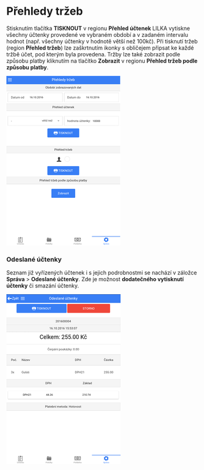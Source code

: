 # Přehledy tržeb

Stisknutím tlačítka **TISKNOUT** v regionu **Přehled účtenek** LILKA vytiskne všechny účtenky provedené ve vybraném období a v zadaném intervalu hodnot (např. všechny účtenky v hodnotě větší než 100kč). Při tisknutí tržeb (region **Přehled tržeb**) lze zaškrtnutím ikonky s obličejem připsat ke každé tržbě účet, pod kterým byla provedena. Tržby lze také zobrazit podle způsobu platby kliknutím na tlačítko **Zobrazit** v regionu **Přehled tržeb podle způsobu platby**.

![](img/settings_reports.png)

### Odeslané účtenky

Seznam již vyřízených účtenek i s jejich podrobnostmi se nachází v záložce **Správa** > **Odeslané účtenky**. Zde je možnost **dodatečného vytisknutí účtenky** či smazání účtenky.

![](img/settings_sentreceipts.png)

